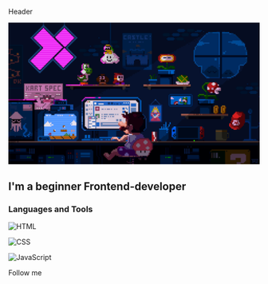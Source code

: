 Header

![Header](https://github.com/Avoranc/Avoranc/blob/main/assets/Pixel%20Photo.gif)

## I'm a beginner Frontend-developer

### Languages and Tools

![HTML](https://img.shields.io/badge/-HTML-FF8966?style=for-the-badge&logo=HTML)

![CSS](https://img.shields.io/badge/-CSS-8390FA?style=for-the-badge&logo=CSS)

![JavaScript](https://img.shields.io/badge/-JavaScript-E5D352?style=for-the-badge&logo=JavaScript)

Follow me
